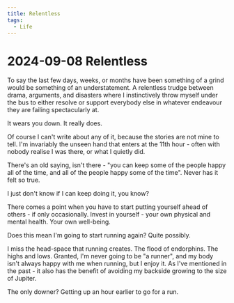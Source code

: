 ```yaml
---
title: Relentless
tags:
  - Life
---
```


# 2024-09-08 Relentless

To say the last few days, weeks, or months have been something of a grind would be something of an understatement. A relentless trudge between drama, arguments, and disasters where I instinctively throw myself under the bus to either resolve or support everybody else in whatever endeavour they are failing spectacularly at.

It wears you down. It really does.

Of course I can't write about any of it, because the stories are not mine to tell. I'm invariably the unseen hand that enters at the 11th hour - often with nobody realise I was there, or what I quietly did.

There's an old saying, isn't there - "you can keep some of the people happy all of the time, and all of the people happy some of the time". Never has it felt so true.

I just don't know if I can keep doing it, you know?

There comes a point when you have to start putting yourself ahead of others - if only occasionally. Invest in yourself - your own physical and mental health. Your own well-being.

Does this mean I'm going to start running again? Quite possibly.

I miss the head-space that running creates. The flood of endorphins. The highs and lows. Granted, I'm never going to be "a runner", and my body isn't always happy with me when running, but I enjoy it. As I've mentioned in the past - it also has the benefit of avoiding my backside growing to the size of Jupiter.

The only downer? Getting up an hour earlier to go for a run.